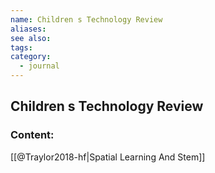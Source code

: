 ```yaml
---
name: Children s Technology Review
aliases:
see also:
tags:
category:
  - journal
---
```


## Children s Technology Review

### Content:
[[@Traylor2018-hf|Spatial Learning And Stem]]
